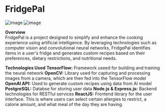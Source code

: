 # FridgePal
![image](https://github.com/AnjananT/FridgePal/assets/144964837/f95fe813-320e-4857-9afc-521473d7ecca)
![image](https://github.com/AnjananT/FridgePal/assets/144964837/aaa70a49-264a-4677-b70e-147fd4b119de)

**Overview**  
FridgePal is a project designed to simplify and enhance the cooking experience using artificial intelligence. By leveraging technologies such as computer vision and convolutional neural networks, FridgePal identifies items in a user's fridge and generates custom recipes based on their preferences, dietary restrictions, and nutritional needs.

**Technologies Used**
**TensorFlow:** Framework useed for building and training the neural network
**OpenCV:** Library used for capturing and processing images from a camera, which are then fed into the TensorFlow model
**OpenAI API:** Used to generate custom recipes using data from AI model
**PostgreSQL:** Databse for storing user data
**Node.js & Express.js:** Backend technologies for RESTful services
**ReactJS:** Frontend library for the user interface. This is where users can select certain allergies to restrict, a calorie amount, and what meal of the day they are having. 

